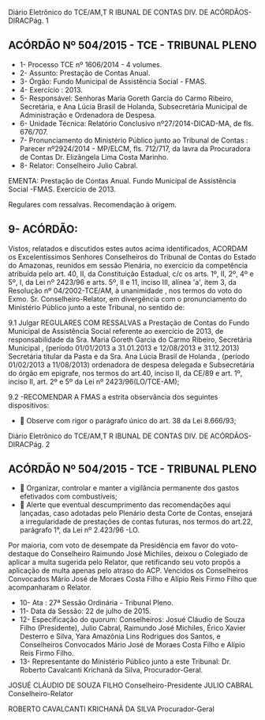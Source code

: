 Diário Eletrônico do TCE/AM,T R IBUNAL DE CONTAS DIV. DE ACÓRDÃOS-DIRACPág. 1

## ACÓRDÃO Nº 504/2015 - TCE - TRIBUNAL PLENO

- 1- Processo TCE nº 1606/2014 - 4 volumes.
- 2- Assunto: Prestação de Contas Anual.
- 3- Órgão: Fundo Municipal de Assistência Social - FMAS.
- 4- Exercício : 2013.
- 5-  Responsável: Senhoras  Maria  Goreth  Garcia  do  Carmo  Ribeiro,  Secretária,  e  Ana Lúcia  Brasil  de  Holanda,  Subsecretária  Municipal  de  Administração  e  Ordenadora  de Despesa.
- 6- Unidade Técnica: Relatório Conclusivo nº27/2014-DICAD-MA, de fls. 676/707.
- 7-  Pronunciamento  do  Ministério  Público  junto  ao  Tribunal  de  Contas : Parecer nº2924/2014 - MP/ELCM, fls. 712/717, da lavra da Procuradora de Contas Dr. Elizângela Lima Costa Marinho.
- 8- Relator: Conselheiro Julio Cabral.

EMENTA: Prestação  de  Contas  Anual.  Fundo Municipal de Assistência Social -FMAS. Exercício de 2013.

Regulares com  ressalvas.  Recomendação à origem.

## 9- ACÓRDÃO:

Vistos, relatados e discutidos estes autos acima identificados,  ACORDAM os Excelentíssimos  Senhores  Conselheiros do Tribunal de Contas do Estado do Amazonas, reunidos em sessão Plenária, no exercício da competência atribuída pelo  art. 40, II, da Constituição Estadual, c/c os arts. 1º, II, 2º, 4º e 5º, I, da Lei nº 2423/96 e arts. 5º, II  e  11,  inciso  III,  alínea  'a',  item  3,  da  Resolução  nº  04/2002-TCE/AM, à unanimidade , nos termos do voto do Exmo. Sr. Conselheiro-Relator, em divergência com  o pronunciamento do Ministério Público junto a este Tribunal, no sentido de:

9.1 Julgar REGULARES COM RESSALVAS a  Prestação  de  Contas  do Fundo Municipal de Assistência Social referente ao exercício de 2013, de responsabilidade da  Sra. Maria  Goreth  Garcia  do  Carmo  Ribeiro,  Secretária  Municipal , (período 01/01/2013 a 31.01.2013 e 12/08/2013 e 31.12.2013) Secretária titular da Pasta e da Sra. Ana Lúcia Brasil de Holanda , (período 01/02/2013 a 11/08/2013) ordenadora de despesa delegada e Subsecretária do órgão em epigrafe, nos termos do art.40, inciso II, da CE/89 e art. 1º, inciso II, art. 2º e 5º da Lei nº 2423/96(LO/TCE-AM);

9.2 -RECOMENDAR  A  FMAS a estrita observância  dos  seguintes dispositivos:

-  Observe com rigor o parágrafo único do art. 38 da Lei 8.666/93;

Diário Eletrônico do TCE/AM,T R IBUNAL DE CONTAS DIV. DE ACÓRDÃOS-DIRACPág. 2

## ACÓRDÃO Nº 504/2015 - TCE - TRIBUNAL PLENO

-  Organizar, controlar e manter a vigilância permanente dos gastos efetivados com combustíveis;
-  Alerte que eventual descumprimento das recomendações  aqui  lançadas,  caso  adotadas  pelo Plenário desta Corte de Contas, ensejará a irregularidade  de  prestações  de  contas  futuras,  nos termos do art.22, parágrafo 1°, da Lei nº 2.423/96 -LO.

Por maioria, com voto de desempate da Presidência em favor do voto-destaque do Conselheiro  Raimundo  José  Michiles,  deixou  o  Colegiado  de  aplicar  a  multa sugerida pelo Relator, que retificando seu voto propôs a aplicação de multa apenas pelo atraso do ACP. Vencidos os Conselheiros Convocados Mário José de Moraes Costa Filho e Alípio Reis Firmo Filho que acompanharam o Relator.

- 10- Ata : 27ª Sessão Ordinária - Tribunal Pleno.
- 11- Data da Sessão: 22 de julho de 2015.
- 12- Especificação do quorum: Conselheiros: Josué Cláudio de Souza Filho (Presidente), Julio Cabral, Raimundo José Michiles, Érico Xavier Desterro e Silva, Yara Amazônia Lins Rodrigues dos Santos, e Conselheiros Convocados Mário José de Moraes Costa Filho e Alípio Reis Firmo Filho.
- 13- Representante do Ministério Público junto a este Tribunal: Dr. Roberto Cavalcanti Krichanã da Silva, Procurador-Geral.

JOSUÉ CLÁUDIO DE SOUZA FILHO Conselheiro-Presidente JULIO CABRAL Conselheiro-Relator

ROBERTO CAVALCANTI KRICHANÃ DA SILVA Procurador-Geral